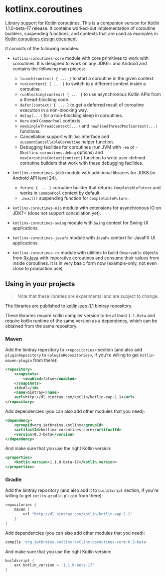 # kotlinx.coroutines

Library support for Kotlin coroutines. This is a companion version for Kotlin 1.1.0-beta-17 release. 
It contains worked-out implementation of coroutine builders, suspending functions, and contexts that are
used as examples in 
[Kotlin coroutines design document](https://github.com/Kotlin/kotlin-coroutines/blob/master/kotlin-coroutines-informal.md)
 
It consists of the following modules:

* `kotlinx-coroutines-core` module with core primitives to work with coroutines. It is designed to work on any JDK6+ and Android
and contains the following main pieces:
  * `launch(context) { ... }` to start a coroutine in the given context.
  * `run(context) { ... }` to switch to a different context inside a coroutine.
  * `runBlocking(context) { ... }` to use asynchronous Kotlin APIs from a thread-blocking code.  
  * `defer(context) { ... }` to get a deferred result of coroutine execution in a non-blocking way.
  * `delay(...)` for a non-blocking sleep in coroutines.
  * `Here` and `CommonPool` contexts.
  * `newSingleThreadContext(...)` and `newFixedThreadPoolContext(...)` functions.
  * Cancellation support with `Job` interface and `suspendCancellableCoroutine` helper function.
  * Debugging facilities for coroutines (run JVM with `-ea` or `-Dkotlinx.coroutines.debug` options) and
    `newCoroutineContext(context)` function to write user-defined coroutine builders that work with these
     debugging facilities.
 
* `kotlinx-coroutines-jdk8` module with additional libraries for JDK8 (or Android API level 24).
  * `future { ... }` coroutine builder that returns `CompletableFuture` and works in `CommonPool` context by default.
  * `.await()` suspending function for `CompletableFuture`.

* `kotlinx-coroutines-nio` module with extensions for asynchronous IO on JDK7+ (does not support cancellation yet).

* `kotlinx-coroutines-swing` module with `Swing` context for Swing UI applications.

* `kotlinx-coroutines-javafx` module with `JavaFx` context for JavaFX UI applications.

* `kotlinx-coroutines-rx` module with utilities to build `Observable` objects from
[RxJava](https://github.com/ReactiveX/RxJava) with imperative coroutines and consume their values 
from inside coroutines. It is in very basic form now (example-only, not even close to production use)

## Using in your projects

> Note that these libraries are experimental and are subject to change.

The libraries are published to [kotlin-eap-1.1](https://bintray.com/kotlin/kotlin-eap-1.1/kotlinx.coroutines) bintray repository.

These libraries require kotlin compiler version to be at least `1.1-Beta` and 
require kotlin runtime of the same version as a dependency, which can be obtained from the same repository.

### Maven

Add the bintray repository to `<repositories>` section (and also add `pluginRepository` to `<pluginRepositories>`,
if you're willing to get `kotlin-maven-plugin` from there):

```xml
<repository>
    <snapshots>
        <enabled>false</enabled>
    </snapshots>
    <id>dl</id>
    <name>bintray</name>
    <url>http://dl.bintray.com/kotlin/kotlin-eap-1.1</url>
</repository>
```

Add dependencies (you can also add other modules that you need):

```xml
<dependency>
    <groupId>org.jetbrains.kotlinx</groupId>
    <artifactId>kotlinx-coroutines-core</artifactId>
    <version>0.3-beta</version>
</dependency>
```

And make sure that you use the right Kotlin version:

```xml
<properties>
    <kotlin.version>1.1.0-beta-17</kotlin.version>
</properties>
```

### Gradle

Add the bintray repository (and also add it to `buildScript` section, if you're willing to get `kotlin-gradle-plugin` from there):

```groovy
repositories {
    maven {
        url "http://dl.bintray.com/kotlin/kotlin-eap-1.1"
    }
}
```

Add dependencies (you can also add other modules that you need):

```groovy
compile 'org.jetbrains.kotlinx:kotlinx-coroutines-core:0.3-beta'
```

And make sure that you use the right Kotlin version:

```groovy
buildscript {
    ext.kotlin_version = '1.1.0-beta-17'
}
```
